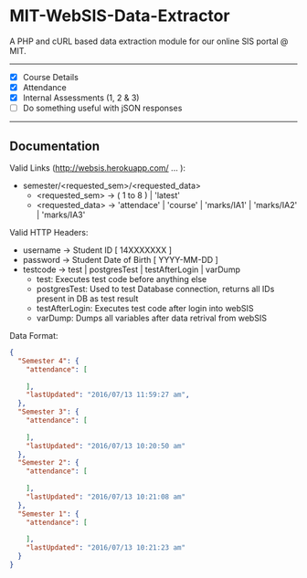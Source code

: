 # MIT-WebSIS-Data-Extractor

A PHP and cURL based data extraction module for our online SIS portal @ MIT.

---

- [x] Course Details
- [x] Attendance
- [x] Internal Assessments (1, 2 & 3)
- [ ] Do something useful with jSON responses 

---
Documentation
------

Valid Links (http://websis.herokuapp.com/ ... ):
- semester/\<requested\_sem\>/\<requested\_data\>
  - \<requested\_sem\> → ( 1 to 8 ) | 'latest' 
  - \<requested\_data\> → 'attendace' | 'course' | 'marks/IA1' | 'marks/IA2' | 'marks/IA3'

Valid HTTP Headers:
- username → Student ID [ 14XXXXXXX ]
- password → Student Date of Birth [ YYYY-MM-DD ]
- testcode → test | postgresTest | testAfterLogin | varDump
  - test: Executes test code before anything else
  - postgresTest: Used to test Database connection, returns all IDs present in DB as test result
  - testAfterLogin: Executes test code after login into webSIS
  - varDump: Dumps all variables after data retrival from webSIS

Data Format:
```jSON
{
  "Semester 4": {
    "attendance": [
      
    ],
    "lastUpdated": "2016/07/13 11:59:27 am",
  },
  "Semester 3": {
    "attendance": [
     
    ],
    "lastUpdated": "2016/07/13 10:20:50 am"
  },
  "Semester 2": {
    "attendance": [
      
    ],
    "lastUpdated": "2016/07/13 10:21:08 am"
  },
  "Semester 1": {
    "attendance": [
      
    ],
    "lastUpdated": "2016/07/13 10:21:23 am"
  }
}
```
